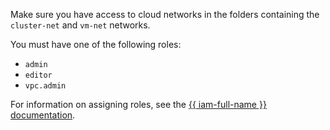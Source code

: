 Make sure you have access to cloud networks in the folders containing the `cluster-net` and `vm-net` networks.

You must have one of the following roles:

* `admin`
* `editor`
* `vpc.admin`

For information on assigning roles, see the [{{ iam-full-name }} documentation](../../../iam/operations/roles/grant.md).

